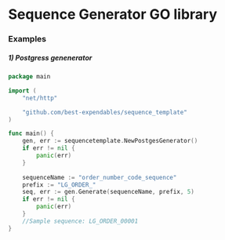 # Sequence Generator GO library

### Examples

##### 1) Postgress genenerator

```go
package main

import (
	"net/http"

	"github.com/best-expendables/sequence_template"
)

func main() {
	gen, err := sequencetemplate.NewPostgesGenerator()
	if err != nil {
		panic(err)
	}
    
    sequenceName := "order_number_code_sequence"
    prefix := "LG_ORDER_"
	seq, err := gen.Generate(sequenceName, prefix, 5)
	if err != nil {
		panic(err)
	}
	//Sample sequence: LG_ORDER_00001
}
```

